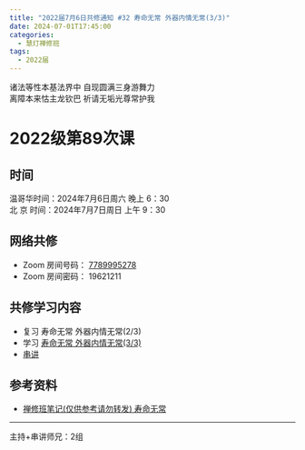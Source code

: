 ```yaml
---
title: "2022届7月6日共修通知 #32 寿命无常 外器内情无常(3/3)"
date: 2024-07-01T17:45:00
categories:
  - 慧灯禅修班
tags:
  - 2022届
---
```

诸法等性本基法界中 自现圆满三身游舞力\
离障本来怙主龙钦巴 祈请无垢光尊常护我

# 2022级第89次课

## 时间

温哥华时间：2024年7月6日周六 晚上 6：30\
北  京 时间：2024年7月7日周日 上午 9：30

## 网络共修

* Zoom 房间号码： [7789995278](https://us02web.zoom.us/j/7789995278?pwd=VjZmbWJFY2k2K0E5RVB2cTNIQmhqUT09)
* Zoom 房间密码： 19621211

## 共修学习内容

* 复习 寿命无常 外器内情无常(2/3)
* 学习 [寿命无常 外器内情无常(3/3)](https://www.huidengchanxiu.net/4jx/2wc/03)
* [串讲](https://box.hdcxb.net/%E5%85%B6%E4%BB%96%E8%B5%84%E6%96%99/f/2022%E5%B1%8A)


## 参考资料

* [禅修班笔记(仅供参考请勿转发) 寿命无常](https://bj.cxb123.cc/2wc/)
- - -


主持+串讲师兄：2组
